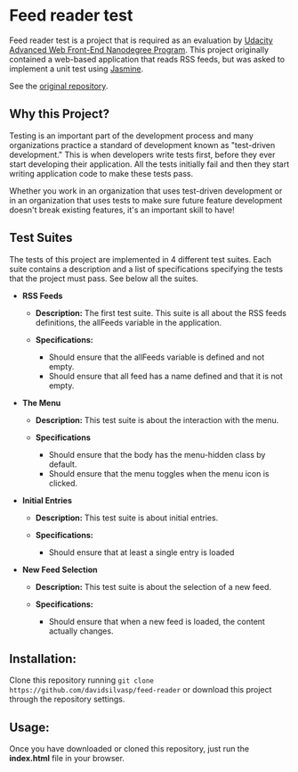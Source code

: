 # Feed reader test

Feed reader test is a project that is required as an evaluation by [Udacity Advanced Web Front-End Nanodegree Program](https://www.udacity.com/course/front-end-web-developer-nanodegree--nd001). This project originally contained a web-based application that reads RSS feeds, but was asked to implement a unit test using [Jasmine](https://jasmine.github.io/).

See the [original repository](https://github.com/udacity/frontend-nanodegree-feedreader).

## Why this Project?
Testing is an important part of the development process and many organizations practice a standard of development known as "test-driven development." This is when developers write tests first, before they ever start developing their application. All the tests initially fail and then they start writing application code to make these tests pass.

Whether you work in an organization that uses test-driven development or in an organization that uses tests to make sure future feature development doesn't break existing features, it's an important skill to have!

## Test Suites

The tests of this project are implemented in 4 different test suites. Each suite contains a description and a list of specifications specifying the tests that the project must pass. See below all the suites.

* **RSS Feeds**

    * **Description:**
    The first test suite. This suite is all about the RSS feeds definitions, the allFeeds variable in the application.

    * **Specifications:**
        * Should ensure that the allFeeds variable is defined and not empty.
        * Should ensure that all feed has a name defined and that it is not empty.


* **The Menu**

    * **Description:**
    This test suite is about the interaction with the menu.

    * **Specifications**
        * Should ensure that the body has the menu-hidden class by default.
        * Should ensure that the menu toggles when the menu icon is clicked.


* **Initial Entries**
    * **Description:**
        This test suite is about initial entries.

    * **Specifications:**
        * Should ensure that at least a single entry is loaded


* **New Feed Selection**

    * **Description:**
    This test suite is about the selection of a new feed.

    * **Specifications:**
        * Should ensure that when a new feed is loaded, the content actually changes.



## Installation:

Clone this repository running `git clone https://github.com/davidsilvasp/feed-reader` or download this project through the repository settings.

## Usage:

Once you have downloaded or cloned this repository, just run the **index.html** file in your browser.
